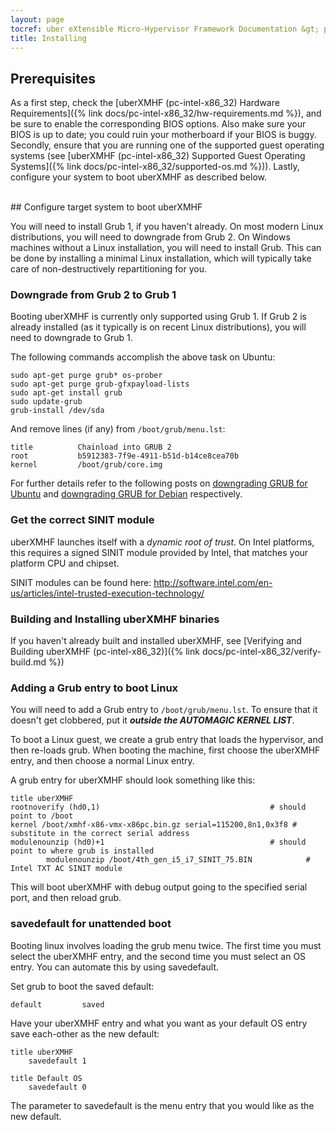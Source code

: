 ```yaml
---
layout: page
tocref: uber eXtensible Micro-Hypervisor Framework Documentation &gt; pc-intel-x86_32 
title: Installing
---
```


## Prerequisites

As a first step, check the [uberXMHF (pc-intel-x86_32) Hardware Requirements]({% link docs/pc-intel-x86_32/hw-requirements.md %}), and
be sure to enable the corresponding BIOS options. Also make sure your
BIOS is up to date; you could ruin your motherboard if your BIOS is
buggy. Secondly, ensure that you are running one of the supported 
guest operating systems (see [uberXMHF (pc-intel-x86_32) Supported Guest Operating Systems]({% link docs/pc-intel-x86_32/supported-os.md %})).
Lastly, configure your system to boot uberXMHF as described below.

<br/>
## Configure target system to boot uberXMHF

You will need to install Grub 1, if you haven't already. On most
modern Linux distributions, you will need to downgrade from Grub 2. On
Windows machines without a Linux installation, you will need to
install Grub. This can be done by installing a minimal Linux
installation, which will typically take care of non-destructively
repartitioning for you.

### Downgrade from Grub 2 to Grub 1

Booting uberXMHF is currently only supported using Grub 1. If Grub 2 is already
installed (as it typically is on recent Linux distributions), you will
need to downgrade to Grub 1.

The following commands accomplish the above task on Ubuntu:

    sudo apt-get purge grub* os-prober
    sudo apt-get purge grub-gfxpayload-lists
    sudo apt-get install grub
    sudo update-grub
    grub-install /dev/sda
 
And remove lines (if any) from `/boot/grub/menu.lst`:

    title          Chainload into GRUB 2
    root           b5912383-7f9e-4911-b51d-b14ce8cea70b
    kernel         /boot/grub/core.img

For further details refer to the following posts on [downgrading GRUB for Ubuntu](http://ubuntuforums.org/showthread.php?t=1298932) and [downgrading GRUB for Debian](http://forums.debian.net/viewtopic.php?f=17&t=50132) respectively.


### Get the correct SINIT module

uberXMHF launches itself with a *dynamic root of trust*. On Intel
platforms, this requires a signed SINIT module provided by Intel, that
matches your platform CPU and chipset.

SINIT modules can be found here:
<http://software.intel.com/en-us/articles/intel-trusted-execution-technology/>


### Building and Installing uberXMHF binaries

If you haven't already built and installed uberXMHF, 
see [Verifying and Building uberXMHF (pc-intel-x86_32)]({% link docs/pc-intel-x86_32/verify-build.md %})


### Adding a Grub entry to boot Linux

You will need to add a Grub entry to `/boot/grub/menu.lst`. To ensure
that it doesn't get clobbered, put it ***outside the AUTOMAGIC KERNEL
LIST***.

To boot a Linux guest, we create a grub entry that loads the
hypervisor, and then re-loads grub. When booting the machine, first
choose the uberXMHF entry, and then choose a normal Linux entry.

A grub entry for uberXMHF should look something like this:

	title uberXMHF
   	rootnoverify (hd0,1)                                      # should point to /boot
   	kernel /boot/xmhf-x86-vmx-x86pc.bin.gz serial=115200,8n1,0x3f8 # substitute in the correct serial address
   	modulenounzip (hd0)+1                                     # should point to where grub is installed
            modulenounzip /boot/4th_gen_i5_i7_SINIT_75.BIN            # Intel TXT AC SINIT module

This will boot uberXMHF with debug output going to the specified serial
port, and then reload grub.



### savedefault for unattended boot

Booting linux involves loading the grub menu twice. The first time you
must select the uberXMHF entry, and the second time you must select an OS
entry. You can automate this by using savedefault.

Set grub to boot the saved default:

    default         saved

Have your uberXMHF entry and what you want as your default OS entry save
each-other as the new default:

    title uberXMHF
        savedefault 1

    title Default OS
        savedefault 0

The parameter to savedefault is the menu entry that you would like as
the new default.
